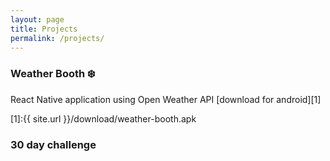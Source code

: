 ```yaml
---
layout: page
title: Projects
permalink: /projects/
---
```


### Weather Booth ❄️

React Native application using Open Weather API [download for android][1]

[1]:{{ site.url }}/download/weather-booth.apk

### 30 day challenge
